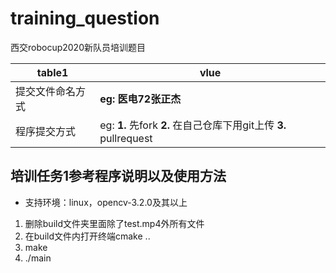 # training_question
西交robocup2020新队员培训题目

|table1|vlue|
|--|--|
| 提交文件命名方式 | **eg: 医电72张正杰** |
| 程序提交方式 | eg: **1.** 先fork **2.** 在自己仓库下用git上传 **3.** pullrequest |
 

## 培训任务1参考程序说明以及使用方法
* 支持环境：linux，opencv-3.2.0及其以上
1. 删除build文件夹里面除了test.mp4外所有文件
2. 在build文件内打开终端cmake ..
3. make
4. ./main
